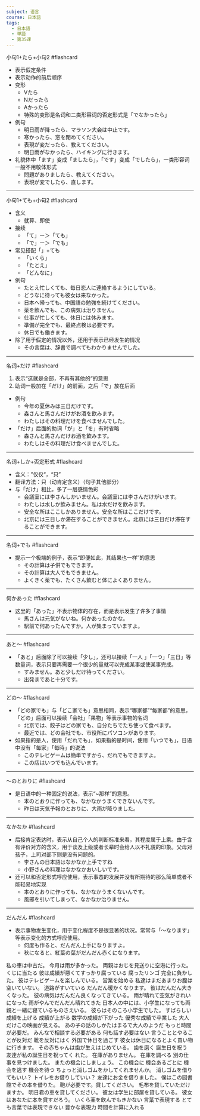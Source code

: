 ```yaml
---
subject: 语言
course: 日本語
tags:
  - 日本語
  - 単語
  - 第35课
---
```

小句1+たら+小句2 #flashcard 
- 表示假定条件
- 表示动作的前后顺序
- 变形
	- Vたら
	- Nだったら
	- Aかったら
	- 特殊的变形是名词和二类形容词的否定形式是「でなかったら」
- 例句
	- 明日雨が降ったら、マラソン大会は中止です。
	- 寒かったら、窓を閉めてください。
	- 表現が変だったら、教えてください。
	- 明日雨がなかったら、ハイキングに行きます。
- 礼貌体中「ます」变成「ましたら」，「です」变成「でしたら」，一类形容词一般不用敬体形式
	- 問題がありましたら、教えてください。
	- 表現が変でしたら、直します。
<!--ID: 1739257829855-->



---


小句1+ても+小句2  #flashcard 
- 含义
	- 就算、即使
- 接续
	- 「て」ー＞「ても」
	- 「で」ー＞「でも」
- 常见搭配「」+ても
	- 「いくら」
	- 「たとえ」
	- 「どんなに」
- 例句
	- たとえ忙しくても、毎日恋人に連絡するようにしている。
	- どうなに待っても彼女は来なかった。
	- 日本へ帰っても、中国語の勉強を続けてください。
	- 薬を飲んでも、この病気は治りません。
	- 仕事が忙しくても、休日には休みます。
	- 準備が完全でも、最終点検は必要です。
	- 休日でも働きます。
- 除了用于假定的情况以外，还用于表示已经发生的情况
	- その言葉は、辞書で調べてもわかりませんでした。
<!--ID: 1739257829866-->



---


名词+だけ #flashcard 
1. 表示“这就是全部，不再有其他的“的意思
2. 助词一般加在「だけ」的前面，之后「で」放在后面
- 例句
	- 今年の夏休みは三日だけです。
	- 森さんと馬さんだけがお酒を飲みます。
	- わたしはその料理だけを食べませんでした。
- 「だけ」后面的助词「が」と「を」有时省略
	- 森さんと馬さんだけお酒を飲みます。
	- わたしはその料理だけ食べませんでした。
<!--ID: 1739257829873-->



---


名词+しか+否定形式 #flashcard 
 - 含义：”仅仅“，“只”
 - 翻译方法：只（动肯定含义）（句子其他部分）
 - 与「だけ」相比，多了一层感情色彩
	 - 会議室には李さんしかいません。会議室には李さんだけがいます。
	 - わたしは水しか飲みません。私は水だけを飲みます。
	 - 安全な所はここしかありません。安全な所はここだけです。
	 - 北京には三日しか滞在することができません。北京には三日だけ滞在することができます。
<!--ID: 1739257829879-->



---


名词+でも #flashcard 
- 提示一个极端的例子，表示“即便如此，其结果也一样”的意思
	- その計算は子供でもできます。
	- その計算は大人でもできません。
	- よくきく薬でも、たくさん飲むと体によくありません。
<!--ID: 1739257829887-->



---


何かあった #flashcard 
- 这里的「あった」不表示物体的存在，而是表示发生了许多了事情
	- 馬さんは元気がないね。何かあったのかな。
	- 駅前で何あったんですか。人が集まっていますよ。
<!--ID: 1739257829894-->


---


あと～ #flashcard 
- 「あと」后面除了可以接续「少し」，还可以接续「一人 」「一つ」「三日」等数量词，表示只要再需要一个很少的量就可以完成某事或使某事完成。
	- すみません。あと少しだけ待ってください。
	- 出発まであと十分です。
<!--ID: 1739257829901-->



---


どの～ #flashcard 
- 「どの家でも」与「どこ家でも」意思相同，表示“哪家都”“每家都”的意思，「どの」后面可以接续「会社」「果物」等表示事物的名词
	- 北京では、餃子はどの家でも、自分たちでたち使って食べます。
	- 最近では、どの会社でも、市役所にパソコンがあります。
- 如果指的是人，使用「だれでも」，如果指的是时间，使用「いつでも」，日语中没有「毎家」「毎時」的说法
	- このテレビゲームは簡単ですから、だれでもできますよ。
	- この店はいつでも込んでいます。
<!--ID: 1739257829908-->



---


～のとおりに #flashcard 
- 是日语中的一种固定的说法，表示“~那样”的意思。
	- 本のとおりに作っても、なかなかうまくできないんです。
	- 昨日は天気予報のとおりに、大雨が降りました。
<!--ID: 1739257829915-->



---

なかなか #flashcard 
- 后接肯定表达时，表示从自己个人的判断标准来看，其程度属于上乘。由于含有评价对方的含义，用于谈及上级或者长辈时会给人以不礼貌的印象。父母对孩子，上司对部下则是没有问题的。
	- 李さんの日本語はなかなか上手ですね
	- 小野さんの料理はなかなかおいしいです。
- 还可以和否定形式呼应使用，表示事态的发展并没有所期待的那么简单或者不能轻易地实现
	- 本のとおりに作っても、なかなかうまくないんです。
	- 風邪を引いてしまって、なかなか治りません。
<!--ID: 1739257829922-->


---


だんだん #flashcard 
- 表示事物发生变化，用于变化程度不是很显著的状况。常常与「～なります」等表示变化的方式呼应使用。
	- 何度も作ると、だんだん上手になりますよ。
	- 秋になると、紅葉の葉がだんだん赤くになります。
<!--ID: 1739257829933-->



私の車は中古だ。
今月は雨が多かった。
両親はおじを見送りに空港に行った。
くじに当たる
彼は成績が悪くてすっかり腐っている
腐ったリンゴ
完全に負かした。
彼はテレビゲームを楽しんでいる。
営業を始める
私達はまだあまりお腹は空いていない。
道路がすいている
だんだん暖かくなります。
彼はだんだん大きくなった。
彼の病気はだんだん良くなってきている。
雨が晴れて空気がきれいになった
雨がやんでだんだん晴れてきた
日本人の中には、小学生になっても両親と一緒に寝ているものさえいる。
彼らはそのころ小学生でした。
すばらしい成績を上げる
成績が上がる
数学の成績が下がった
優秀な成績で卒業した
大人だけこの映画が見える。
あの子の話のしかたはまるで大人のようだ
もっと時間が必要だ。
みんなで相談する必要がある
何も話す必要はない
言うこととやることが反対だ
靴を反対にはく
外国で休日を過ごす
彼女は休日になるとよく買い物に行きます。
その赤ちゃんは歯が生えはじめている。
歯を磨く
誕生日を祝う
友達が私の誕生日を祝ってく れた。
在庫がありません。
在庫を調べる
別の仕事を見つけました。
またの機会にしましょう。
この機会に
機会あるごとに
機会を逃す
機会を待つ
ちょっと消しゴムをかしてくれませんか。
消しゴムを借りてもいい？
トイレをお借りしていい？
友達にお金を借りました。
僕はこの図書館でその本を借りた。
鞄が必要です。貸してください。
毛布を貸していただけますか。
明日君の車を貸してください。
彼女は学生に部屋を貸している。
彼女はあなたに本を貸すだろう。
いくら薬を飲んでもきかない
言葉で表現する
とても言葉では表現できない
豊かな表現力
時間を計算に入れる